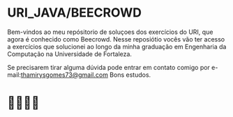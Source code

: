 # URI_JAVA/BEECROWD

Bem-vindos ao meu repósitorio de soluçoes dos exercícios do URI, que agora é conhecido como Beecrowd.
Nesse reposiótio vocês vão ter acesso a exercícios que solucionei ao longo da minha graduação em Engenharia da Computação na Universidade de Fortaleza.

Se precisarem tirar alguma dúvida pode entrar em contato comigo por e-mail:thamirysgomes73@gmail.com
Bons estudos.
# 👩‍💻👨‍💻

